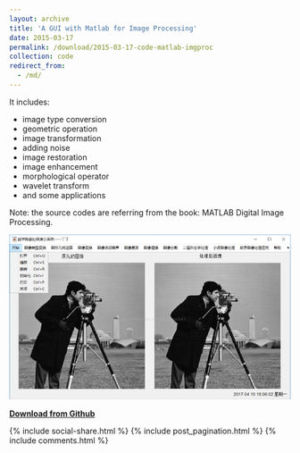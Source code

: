 ```yaml
---
layout: archive
title: 'A GUI with Matlab for Image Processing'
date: 2015-03-17
permalink: /download/2015-03-17-code-matlab-imgproc
collection: code
redirect_from: 
  - /md/
---
```


It includes: 
* image type conversion
* geometric operation
* image transformation
* adding noise
* image restoration
* image enhancement
* morphological operator
* wavelet transform
* and some applications

Note: the source codes are referring from the book: MATLAB Digital Image Processing.

![Demo](/images/download/0.jpg)  

<a href="https://github.com/dingkeyan93/Image-Processing-GUI-Matlab" target="_blank">**Download from Github**</a>  

{% include social-share.html %}
{% include post_pagination.html %}
{% include comments.html %}

<div id="container"></div>
<link rel="stylesheet" href="https://imsun.github.io/gitment/style/default.css">
<script src="https://imsun.github.io/gitment/dist/gitment.browser.js"></script>
<script>
var gitment = new Gitment({
  // id: '31147945', // 可选。默认为 location.href
  owner: 'dingkeyan93',
  repo: 'dingkeyan93.github.io',
  oauth: {
    client_id: '87ae057b6253e281afb2',
    client_secret: '681a47fa6049e9e28acb21dbe124e3f0b65bec7e',
  },
});
gitment.render('container');
</script>